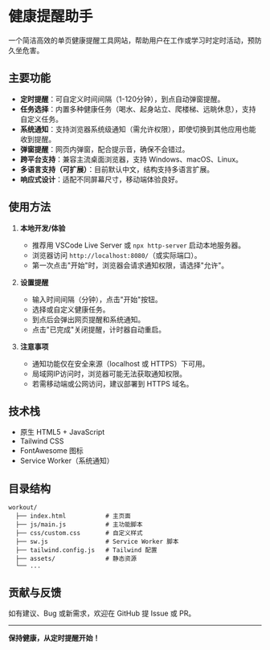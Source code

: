 # 健康提醒助手

一个简洁高效的单页健康提醒工具网站，帮助用户在工作或学习时定时活动，预防久坐危害。

## 主要功能

- **定时提醒**：可自定义时间间隔（1-120分钟），到点自动弹窗提醒。
- **任务选择**：内置多种健康任务（喝水、起身站立、爬楼梯、远眺休息），支持自定义任务。
- **系统通知**：支持浏览器系统级通知（需允许权限），即使切换到其他应用也能收到提醒。
- **弹窗提醒**：网页内弹窗，配合提示音，确保不会错过。
- **跨平台支持**：兼容主流桌面浏览器，支持 Windows、macOS、Linux。
- **多语言支持（可扩展）**：目前默认中文，结构支持多语言扩展。
- **响应式设计**：适配不同屏幕尺寸，移动端体验良好。

## 使用方法

1. **本地开发/体验**
   - 推荐用 VSCode Live Server 或 `npx http-server` 启动本地服务器。
   - 浏览器访问 `http://localhost:8080/`（或实际端口）。
   - 第一次点击"开始"时，浏览器会请求通知权限，请选择"允许"。

2. **设置提醒**
   - 输入时间间隔（分钟），点击"开始"按钮。
   - 选择或自定义健康任务。
   - 到点后会弹出网页提醒和系统通知。
   - 点击"已完成"关闭提醒，计时器自动重启。

3. **注意事项**
   - 通知功能仅在安全来源（localhost 或 HTTPS）下可用。
   - 局域网IP访问时，浏览器可能无法获取通知权限。
   - 若需移动端或公网访问，建议部署到 HTTPS 域名。

## 技术栈
- 原生 HTML5 + JavaScript
- Tailwind CSS
- FontAwesome 图标
- Service Worker（系统通知）

## 目录结构
```
workout/
  ├── index.html           # 主页面
  ├── js/main.js           # 主功能脚本
  ├── css/custom.css       # 自定义样式
  ├── sw.js                # Service Worker 脚本
  ├── tailwind.config.js   # Tailwind 配置
  ├── assets/              # 静态资源
  └── ...
```

## 贡献与反馈
如有建议、Bug 或新需求，欢迎在 GitHub 提 Issue 或 PR。

---

**保持健康，从定时提醒开始！** 